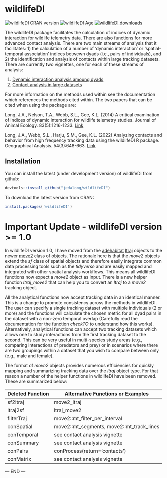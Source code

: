 
<!-- README.md is generated from README.Rmd. Please edit that file -->

# wildlifeDI

<!-- badges: start -->

![wildlifeDI CRAN
version](http://www.r-pkg.org/badges/version/wildlifeDI) ![wildlifeDI
Age](https://rpkg.net/pub-age/wildlifeDI/blue) [![wildlifeDI
downloads](https://cranlogs.r-pkg.org/badges/last-month/wildlifeDI)](https://cran.r-project.org/package=wildlifeDI)
<!-- badges: end -->

The wildlifeDI package facilitates the calculation of indices of dynamic
interaction for wildlife telemetry data. There are also functions for
more advanced contact analysis. There are two main streams of analysis
that it facilitates: 1) the calculation of a number of ‘dynamic
interaction’ or ‘spatial-temporal association’ indices betwewn dyads
(i.e., pairs of individuals), and 2) the identification and analysis of
contacts within large tracking datasets. There are currently two
vignettes, one for each of these streams of analysis:

1)  [Dynamic interaction analysis amoung
    dyads](https://cran.r-project.org/package=wildlifeDI/vignettes/wildlifeDI-vignette.html)
2)  [Contact analysis in large
    datasets](https://cran.r-project.org/package=wildlifeDI/vignettes/wildlifeDI-vignette-contact_analysis.html)

For more information on the methods used within see the documentation
which references the methods cited within. The two papers that can be
cited when using the package are:

Long, J.A., Nelson, T.A., Webb, S.L., Gee, K.L. (2014) A critical
examination of indices of dynamic interaction for wildlife telemetry
studies. Journal of Animal Ecology. 83(5):1216-1233.
[Link](https://doi.org/10.1111/1365-2656.12198)

Long, J.A., Webb, S.L., Harju, S.M., Gee, K.L. (2022) Analyzing contacts
and behavior from high frequency tracking data using the wildlifeDI R
package. Geographical Analysis. 54(3):648-663.
[Link](https://doi.org/10.1111/gean.12303)

## Installation

You can install the latest (under development version) of wildlifeDI
from github:

``` r
devtools::install_github("jedalong/wildlifeDI")
```

To download the latest version from CRAN:

``` r
install.packages('wildlifeDI')
```

# Important Update - wildlifeDI version \>= 1.0

In wildlifeDI version 1.0, I have moved from the
[adehabitat](https://cran.r-project.org/package=adehabitatLT)
[ltraj](https://rdrr.io/cran/adehabitatLT/man/as.ltraj.html) objects to
the newer [move2](https://cran.r-project.org/package=move2) class of
objects. The rationale here is that the *move2* objects extend the *sf*
class of spatial objects and therefore easily integrate common data
processing tools such as the *tidyverse* and are easily mapped and
integrated with other spatial analysis workflows. This means all
wildlifeDI functions now expect a *move2* object as input. There is a
new helper function *ltraj_move2* that can help you to convert an
*ltraj* to a *move2* tracking object.

All the analytical functions now accept tracking data in an identical
manner. This is a change to promote consistency across the methods in
wildlifeDI. The user can specify a single tracking dataset with multiple
individuals (2 or more) and the functions will calculate the chosen
metric for all dyad pairs in the dataset with a non-zero temporal
overlap (Carefully read the documentation for the function *checkTO* to
understand how this works). Alternatively, analytical functions can
accept two tracking datasets which allows one to study interactions from
the first tracking dataset to the second. This can be very useful in
multi-species study areas (e.g., comparing interactions of predators and
prey) or in scenarios where there are two groupings within a dataset
that you wish to compare between only (e.g., male and female).

The format of *move2* objects provides numerous efficiencies for quickly
mapping and summarizing tracking data over the *ltraj* object type. For
that reason a number of the helper functions in wildlifeDI have been
removed. These are summarized below:

| Deleted Function | Alternative Functions or Examples         |
|------------------|-------------------------------------------|
| sf2ltraj         | move2_ltraj                               |
| ltraj2sf         | ltraj_move2                               |
| filterTraj       | move2::mt_filter_per_interval             |
| conSpatial       | move2::mt_segments, move2::mt_track_lines |
| conTemporal      | see contact analysis vignette             |
| conSummary       | see contact analysis vignette             |
| conPairs         | conProcess(return=‘contacts’)             |
| conMatrix        | see contact analysis vignette             |

— END —
